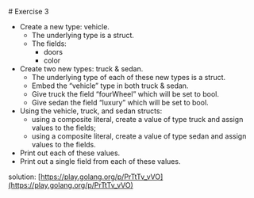 # Exercise 3

- Create a new type: vehicle.
  - The underlying type is a struct.
  - The fields:
    - doors
    - color
- Create two new types: truck & sedan.
  - The underlying type of each of these new types is a struct.
  - Embed the “vehicle” type in both truck & sedan.
  - Give truck the field “fourWheel” which will be set to bool.
  - Give sedan the field “luxury” which will be set to bool.
- Using the vehicle, truck, and sedan structs:
  - using a composite literal, create a value of type truck and assign values to the fields;
  - using a composite literal, create a value of type sedan and assign values to the fields.
- Print out each of these values.
- Print out a single field from each of these values.

solution: [https://play.golang.org/p/PrTtTv_vVO](https://play.golang.org/p/PrTtTv_vVO)
